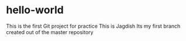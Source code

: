 # hello-world
This is the first Git project for practice
This is Jagdish
Its my first branch created out of the master repository
